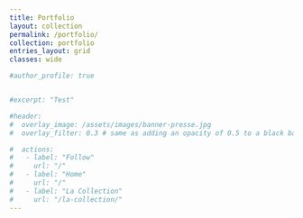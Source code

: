 ```yaml
---
title: Portfolio
layout: collection
permalink: /portfolio/
collection: portfolio
entries_layout: grid
classes: wide

#author_profile: true


#excerpt: "Test"

#header:
#  overlay_image: /assets/images/banner-presse.jpg
#  overlay_filter: 0.3 # same as adding an opacity of 0.5 to a black background

#  actions:
#   - label: "Follow"
#     url: "/"
#   - label: "Home"
#     url: "/"
#   - label: "La Collection"
#     url: "/la-collection/"
---
```

